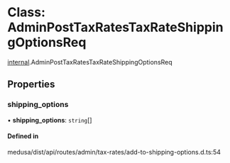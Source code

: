 # Class: AdminPostTaxRatesTaxRateShippingOptionsReq

[internal](../modules/internal-25.md).AdminPostTaxRatesTaxRateShippingOptionsReq

## Properties

### shipping\_options

• **shipping\_options**: `string`[]

#### Defined in

medusa/dist/api/routes/admin/tax-rates/add-to-shipping-options.d.ts:54

